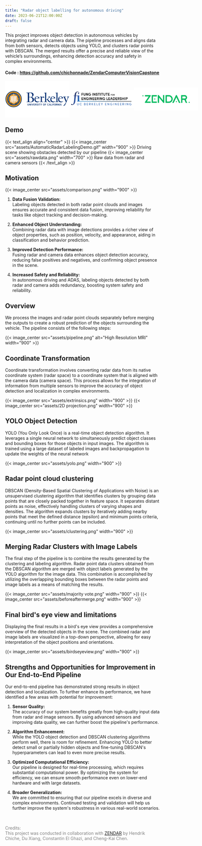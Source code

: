 ```yaml
---
title: "Radar object labelling for autonomous driving"
date: 2023-06-21T12:00:00Z
draft: false
---
```


This project improves object detection in autonomous vehicles by integrating radar and camera data. The pipeline processes and aligns data from both sensors, detects objects using YOLO, and clusters radar points with DBSCAN. The merged results offer a precise and reliable view of the vehicle’s surroundings, enhancing detection accuracy and safety in complex environments.

#### Code : https://github.com/chichonnade/ZendarComputerVisionCapstone

<div style="display: flex; justify-content: space-between; align-items: center;">
    <img src="assets/UC-Berkeley-Symbol.png" alt="UC Berkeley Symbol" width="210">
    <img src="assets/Fung-Logo.jpg" alt="Fung Logo" width="210">
    <img src="assets/zendar.png" alt="Zendar Logo" width="210">
</div>

## Demo
   
{{< text_align align="center" >}}
   {{< image_center src="assets/AutomaticRadarLabelingDemo.gif" width="900" >}}
   Driving scene showing obstacles detected by our pipeline
   {{< image_center src="assets/rawdata.png" width="700" >}}
   Raw data from radar and camera sensors
{{< /text_align >}}


## Motivation

{{< image_center src="assets/comparison.png" width="900" >}}

1. **Data Fusion Validation:**  
   Labeling objects detected in both radar point clouds and images ensures accurate and consistent data fusion, improving reliability for tasks like object tracking and decision-making.

2. **Enhanced Object Understanding:**  
   Combining radar data with image detections provides a richer view of object properties, such as position, velocity, and appearance, aiding in classification and behavior prediction.

3. **Improved Detection Performance:**  
   Fusing radar and camera data enhances object detection accuracy, reducing false positives and negatives, and confirming object presence in the scene.

4. **Increased Safety and Reliability:**  
   In autonomous driving and ADAS, labeling objects detected by both radar and camera adds redundancy, boosting system safety and reliability.

## Overview

We process the images and radar point clouds separately before merging the outputs to create a robust prediction of the objects surrounding the vehicle. The pipeline consists of the following steps:

{{< image_center src="assets/pipeline.png" alt="High Resolution MRI" width="900" >}}

## Coordinate Transformation

Coordinate transformation involves converting radar data from its native coordinate system (radar space) to a coordinate system that is aligned with the camera data (camera space). This process allows for the integration of information from multiple sensors to improve the accuracy of object detection and localization in complex environments.

{{< image_center src="assets/extrinsics.png"  width="900" >}}
{{< image_center src="assets/2D projection.png"  width="900" >}}

## YOLO Object Detection

YOLO (You Only Look Once) is a real-time object detection algorithm. It leverages a single neural network to simultaneously predict object classes and bounding boxes for those objects in input images. The algorithm is trained using a large dataset of labeled images and backpropagation to update the weights of the neural network

{{< image_center src="assets/yolo.png" width="900" >}}

## Radar point cloud clustering

DBSCAN (Density-Based Spatial Clustering of Applications with Noise) is an unsupervised clustering algorithm that identifies clusters by grouping data points that are closely packed together in feature space. It separates distant points as noise, effectively handling clusters of varying shapes and densities. The algorithm expands clusters by iteratively adding nearby points that meet the defined distance (epsilon) and minimum points criteria, continuing until no further points can be included.

{{< image_center src="assets/clustering.png" width="900" >}}

## Merging Radar Clusters with Image Labels

The final step of the pipeline is to combine the results generated by the clustering and labeling algorithm. Radar point data clusters obtained from the DBSCAN algorithm are merged with object labels generated by the YOLO algorithm for the image data. This combination is accomplished by utilizing the overlapping bounding boxes between the radar points and image labels as a means of matching the results.

{{< image_center src="assets/majority vote.png" width="900" >}}
{{< image_center src="assets/beforeaftermerge.png" width="900" >}}

## Final bird's eye view and limitations

Displaying the final results in a bird's eye view provides a comprehensive overview of the detected objects in the scene. The combined radar and image labels are visualized in a top-down perspective, allowing for easy interpretation of the object positions and orientations.

{{< image_center src="assets/birdseyeview.png" width="900" >}}

## Strengths and Opportunities for Improvement in Our End-to-End Pipeline

Our end-to-end pipeline has demonstrated strong results in object detection and localization. To further enhance its performance, we have identified a few areas with potential for improvement:

1. **Sensor Quality:**  
   The accuracy of our system benefits greatly from high-quality input data from radar and image sensors. By using advanced sensors and improving data quality, we can further boost the pipeline's performance.

2. **Algorithm Enhancement:**  
   While the YOLO object detection and DBSCAN clustering algorithms perform well, there is room for refinement. Enhancing YOLO to better detect small or partially hidden objects and fine-tuning DBSCAN's hyperparameters can lead to even more precise results.

3. **Optimized Computational Efficiency:**  
   Our pipeline is designed for real-time processing, which requires substantial computational power. By optimizing the system for efficiency, we can ensure smooth performance even on lower-end hardware and with large datasets.

4. **Broader Generalization:**  
   We are committed to ensuring that our pipeline excels in diverse and complex environments. Continued testing and validation will help us further improve the system's robustness in various real-world scenarios.

<br><br>
<span style="color: grey;"> Credits:</span> <br>
<span style="color: grey;">This project was conducted in collaboration with [ZENDAR](https://www.zendar.io/) by Hendrik Chiche, Du Xiang, Constantin El Ghazi, and Cheng-Kai Chen.</span>